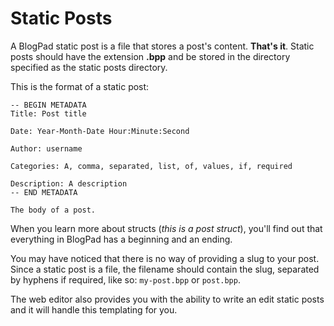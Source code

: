 # Static Posts
A BlogPad static post is a file that stores a post's content. **That's it**. Static posts should have the extension **.bpp** and be stored in the directory specified as the static posts directory. 

This is the format of a static post:

```
-- BEGIN METADATA
Title: Post title

Date: Year-Month-Date Hour:Minute:Second

Author: username

Categories: A, comma, separated, list, of, values, if, required

Description: A description
-- END METADATA

The body of a post.
```

When you learn more about structs (_this is a post struct_), you'll find out that everything in BlogPad has a beginning and an ending.

You may have noticed that there is no way of providing a slug to your post. Since a static post is a file, the filename should contain the slug, separated by hyphens if required, like so: `my-post.bpp` or `post.bpp`. 

The web editor also provides you with the ability to write an edit static posts and it will handle this templating for you.